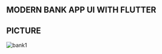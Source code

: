 ## MODERN BANK APP UI WITH FLUTTER



## PICTURE

![bank1](https://github.com/Juihibi/bank_app/assets/142254238/3be2b54a-f9e5-4c5c-953f-23852b9467f8)


